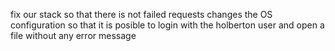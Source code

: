 fix our stack so that there is not failed requests
changes the OS configuration so that it is posible to login with the holberton user and open a file without any error message
